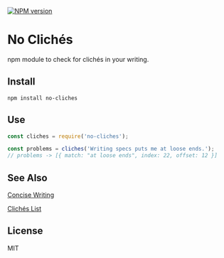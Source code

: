 [![NPM version](https://badge.fury.io/js/no-cliches.svg)](http://badge.fury.io/js/no-cliches)

# No Clichés

npm module to check for clichés in your writing.

## Install

```shell
npm install no-cliches
```

## Use

```javascript
const cliches = require('no-cliches');

const problems = cliches('Writing specs puts me at loose ends.');
// problems -> [{ match: "at loose ends", index: 22, offset: 12 }]
```

## See Also

[Concise Writing](http://grammar.ccc.commnet.edu/grammar/concise.htm)

[Clichés List](http://www.be-a-better-writer.com/cliches.html)

## License

MIT
